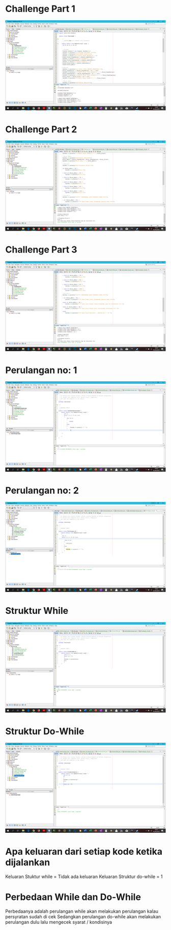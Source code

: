# Challenge Part 1 
![Alt Text](https://github.com/bayuswara/Jobsheet8-perulangan-dan-challenge/blob/master/CHALLENGE1.png)
# Challenge Part 2 
![Alt Text](https://github.com/bayuswara/Jobsheet8-perulangan-dan-challenge/blob/master/CHALLENGE2.png)
# Challenge Part 3 
![Alt Text](https://github.com/bayuswara/Jobsheet8-perulangan-dan-challenge/blob/master/CHALLENGE3.png)
# Perulangan no: 1
![Alt Text](https://github.com/bayuswara/Jobsheet8-perulangan-dan-challenge/blob/master/Perualangan%201.png)
# Perulangan no: 2 
![Alt Text](https://github.com/bayuswara/Jobsheet8-perulangan-dan-challenge/blob/master/Perulangan%202.png) 
# Struktur While 
![Alt Text](https://github.com/bayuswara/Jobsheet8-perulangan-dan-challenge/blob/master/Struktur%20While.png)
# Struktur Do-While
![Alt Text](https://github.com/bayuswara/Jobsheet8-perulangan-dan-challenge/blob/master/Struktur%20do-while.png)
# Apa keluaran dari setiap kode ketika dijalankan 
Keluaran Stuktur while = Tidak ada keluaran 
Keluaran Struktur do-while = 1 
# Perbedaan While dan Do-While
Perbedaanya adalah perulangan while akan melakukan perulangan kalau persyratan sudah di cek 
Sedangkan perulangan do-while akan melakukan perulangan dulu lalu mengecek syarat / kondisinya
